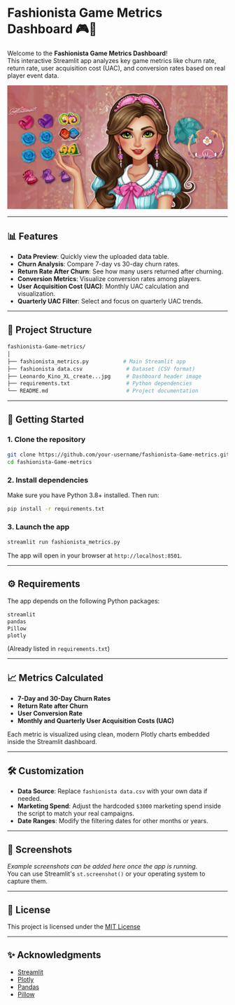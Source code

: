 # Fashionista Game Metrics Dashboard 🎮👗

Welcome to the **Fashionista Game Metrics Dashboard**!  
This interactive Streamlit app analyzes key game metrics like churn rate, return rate, user acquisition cost (UAC), and conversion rates based on real player event data.

![Fashionista Banner](Leonardo_Kino_XL_create_am_image_for_a_dress_up_game_for_girls_2.jpg)

---

## 📊 Features

- **Data Preview**: Quickly view the uploaded data table.
- **Churn Analysis**: Compare 7-day vs 30-day churn rates.
- **Return Rate After Churn**: See how many users returned after churning.
- **Conversion Metrics**: Visualize conversion rates among players.
- **User Acquisition Cost (UAC)**: Monthly UAC calculation and visualization.
- **Quarterly UAC Filter**: Select and focus on quarterly UAC trends.

---

## 📂 Project Structure

```bash
fashionista-Game-metrics/
│
├── fashionista_metrics.py           # Main Streamlit app
├── fashionista data.csv              # Dataset (CSV format)
├── Leonardo_Kino_XL_create...jpg     # Dashboard header image
├── requirements.txt                  # Python dependencies
└── README.md                         # Project documentation
```

---

## 🚀 Getting Started

### 1. Clone the repository

```bash
git clone https://github.com/your-username/fashionista-Game-metrics.git
cd fashionista-Game-metrics
```

### 2. Install dependencies

Make sure you have Python 3.8+ installed. Then run:

```bash
pip install -r requirements.txt
```

### 3. Launch the app

```bash
streamlit run fashionista_metrics.py
```

The app will open in your browser at `http://localhost:8501`.

---

## ⚙️ Requirements

The app depends on the following Python packages:

```
streamlit
pandas
Pillow
plotly
```

(Already listed in `requirements.txt`)

---

## 📈 Metrics Calculated

- **7-Day and 30-Day Churn Rates**
- **Return Rate after Churn**
- **User Conversion Rate**
- **Monthly and Quarterly User Acquisition Costs (UAC)**

Each metric is visualized using clean, modern Plotly charts embedded inside the Streamlit dashboard.

---

## 🛠️ Customization

- **Data Source**: Replace `fashionista data.csv` with your own data if needed.
- **Marketing Spend**: Adjust the hardcoded `$3000` marketing spend inside the script to match your real campaigns.
- **Date Ranges**: Modify the filtering dates for other months or years.

---

## 📸 Screenshots

_Example screenshots can be added here once the app is running._  
You can use Streamlit's `st.screenshot()` or your operating system to capture them.

---

## 📜 License

This project is licensed under the [MIT License](LICENSE) 

---

## ✨ Acknowledgments

- [Streamlit](https://streamlit.io/)
- [Plotly](https://plotly.com/)
- [Pandas](https://pandas.pydata.org/)
- [Pillow](https://python-pillow.org/)
